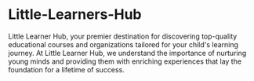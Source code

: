 # Little-Learners-Hub
Little Learner Hub, your premier destination for discovering top-quality educational courses and organizations tailored for your child's learning journey. At Little Learner Hub, we understand the importance of nurturing young minds and providing them with enriching experiences that lay the foundation for a lifetime of success.

